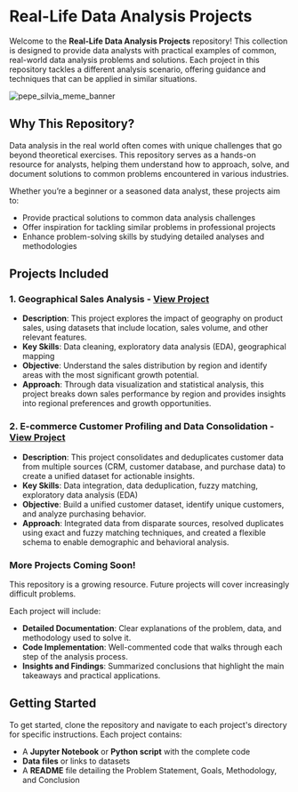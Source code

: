 # Real-Life Data Analysis Projects

Welcome to the **Real-Life Data Analysis Projects** repository! This collection is designed to provide data analysts with practical examples of common, real-world data analysis problems and solutions. Each project in this repository tackles a different analysis scenario, offering guidance and techniques that can be applied in similar situations.

![pepe_silvia_meme_banner](https://github.com/user-attachments/assets/275e1347-c0c5-4f66-b5e2-f6db57f3fb0b)


## Why This Repository?

Data analysis in the real world often comes with unique challenges that go beyond theoretical exercises. This repository serves as a hands-on resource for analysts, helping them understand how to approach, solve, and document solutions to common problems encountered in various industries.

Whether you’re a beginner or a seasoned data analyst, these projects aim to:
- Provide practical solutions to common data analysis challenges
- Offer inspiration for tackling similar problems in professional projects
- Enhance problem-solving skills by studying detailed analyses and methodologies

## Projects Included

### 1. Geographical Sales Analysis - [View Project](./customer-geography-analysis)
   - **Description**: This project explores the impact of geography on product sales, using datasets that include location, sales volume, and other relevant features. 
   - **Key Skills**: Data cleaning, exploratory data analysis (EDA), geographical mapping
   - **Objective**: Understand the sales distribution by region and identify areas with the most significant growth potential.
   - **Approach**: Through data visualization and statistical analysis, this project breaks down sales performance by region and provides insights into regional preferences and growth opportunities.

### 2. E-commerce Customer Profiling and Data Consolidation - [View Project](./customer-data-modeling)
   - **Description**: This project consolidates and deduplicates customer data from multiple sources (CRM, customer database, and purchase data) to create a unified dataset for actionable insights.
   - **Key Skills**: Data integration, data deduplication, fuzzy matching, exploratory data analysis (EDA)
   - **Objective**: Build a unified customer dataset, identify unique customers, and analyze purchasing behavior.
   - **Approach**: Integrated data from disparate sources, resolved duplicates using exact and fuzzy matching techniques, and created a flexible schema to enable demographic and behavioral analysis.


### More Projects Coming Soon!
This repository is a growing resource. Future projects will cover increasingly difficult problems.

Each project will include:
- **Detailed Documentation**: Clear explanations of the problem, data, and methodology used to solve it.
- **Code Implementation**: Well-commented code that walks through each step of the analysis process.
- **Insights and Findings**: Summarized conclusions that highlight the main takeaways and practical applications.

## Getting Started

To get started, clone the repository and navigate to each project's directory for specific instructions. Each project contains:
- A **Jupyter Notebook** or **Python script** with the complete code
- **Data files** or links to datasets
- A **README** file detailing the Problem Statement, Goals, Methodology, and Conclusion
